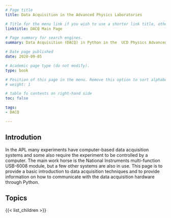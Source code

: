```yaml
---
# Page title
title: Data Acquisition in the Advanced Physics Laboratories

# Title for the menu link if you wish to use a shorter link title, otherwise remove this option.
linktitle: DACQ Main Page

# Page summary for search engines.
summary: Data Acquisition (DACQ) in Python in the  UCD Physics Advanced Laboratories

# Date page published
date: 2020-09-05

# Academic page type (do not modify).
type: book

# Position of this page in the menu. Remove this option to sort alphabetically.
# weight: 1

# table fo contents on right-hand side
toc: false

tags:
- DACQ

---
```



## Introdution
In the APL many experiments have computer-based data acquisition systems and
some also require the experiment to be controlled by a computer. The main work
horse is the National Instruments multi-function USB-6008 module, but a few
other systems are also in use. This page is to provide a basic introduction to
data acquisition techniques and to provide information on how to communicate with
the data acquisition hardware through Python.

## Topics

{{< list_children >}} 